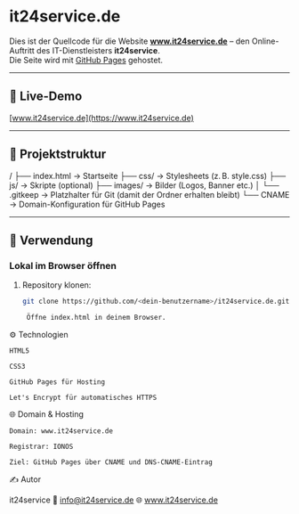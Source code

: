 # it24service.de

Dies ist der Quellcode für die Website **www.it24service.de** – den Online-Auftritt des IT-Dienstleisters **it24service**.  
Die Seite wird mit [GitHub Pages](https://pages.github.com/) gehostet.

---

## 🔗 Live-Demo

[www.it24service.de](https://www.it24service.de)

---

## 📁 Projektstruktur

/
├── index.html → Startseite
├── css/ → Stylesheets (z. B. style.css)
├── js/ → Skripte (optional)
├── images/ → Bilder (Logos, Banner etc.)
│ └── .gitkeep → Platzhalter für Git (damit der Ordner erhalten bleibt)
└── CNAME → Domain-Konfiguration für GitHub Pages


---

## 🚀 Verwendung

### Lokal im Browser öffnen

1. Repository klonen:
   ```bash
   git clone https://github.com/<dein-benutzername>/it24service.de.git

    Öffne index.html in deinem Browser.

⚙️ Technologien

    HTML5

    CSS3

    GitHub Pages für Hosting

    Let's Encrypt für automatisches HTTPS

🌐 Domain & Hosting

    Domain: www.it24service.de

    Registrar: IONOS

    Ziel: GitHub Pages über CNAME und DNS-CNAME-Eintrag

✍️ Autor

it24service
📧 info@it24service.de
🌐 www.it24service.de
